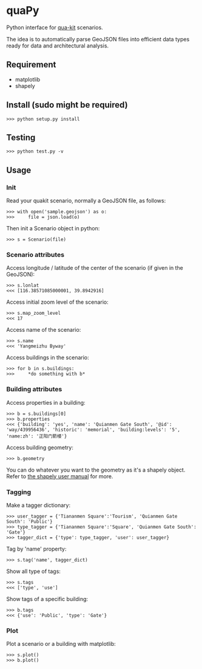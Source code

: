 # quaPy

Python interface for [qua-kit](https://github.com/achirkin/qua-kit) scenarios. 

The idea is to automatically parse GeoJSON files into efficient data types ready for data and architectural analysis.

## Requirement

- matplotlib
- shapely

## Install (sudo might be required)

    >>> python setup.py install
    
## Testing

	>>> python test.py -v

## Usage

### Init

Read your quakit scenario, normally a GeoJSON file, as follows:

	>>> with open('sample.geojson') as o:
	>>> 	file = json.load(o)

Then init a Scenario object in python:

	>>> s = Scenario(file)

### Scenario attributes

Access longitude / latitude of the center of the scenario (if given in the GeoJSON):

	>>> s.lonlat
	<<< [116.38571085000001, 39.8942916]
	
Access initial zoom level of the scenario:

	>>> s.map_zoom_level
	<<< 17

Access name of the scenario:

	>>> s.name
	<<< 'Yangmeizhu Byway'
	
Access buildings in the scenario:

	>>> for b in s.buildings:
	>>> 	*do something with b*
	
### Building attributes
	
Access properties in a building:

	>>> b = s.buildings[0]
	>>> b.properties
	<<< {'building': 'yes', 'name': 'Quianmen Gate South', '@id': 'way/439956436', 'historic': 'memorial', 'building:levels': '5', 'name:zh': '正阳门箭楼'}

Access building geometry:

	>>> b.geometry
	
You can do whatever you want to the geometry as it's a shapely object. Refer to [the shapely user manual](http://toblerity.org/shapely/manual.html) for more.

### Tagging

Make a tagger dictionary:

	>>> user_tagger = {'Tiananmen Square':'Tourism', 'Quianmen Gate South': 'Public'}
	>>> type_tagger = {'Tiananmen Square':'Square', 'Quianmen Gate South': 'Gate'}
	>>> tagger_dict = {'type': type_tagger, 'user': user_tagger}

Tag by 'name' property:

	>>> s.tag('name', tagger_dict)

Show all type of tags:

	>>> s.tags
	<<< ['type', 'use']
	
Show tags of a specific building:
	
	>>> b.tags
	<<< {'use': 'Public', 'type': 'Gate'}
	
### Plot

Plot a scenario or a building with matplotlib:

	>>> s.plot()
	>>> b.plot()